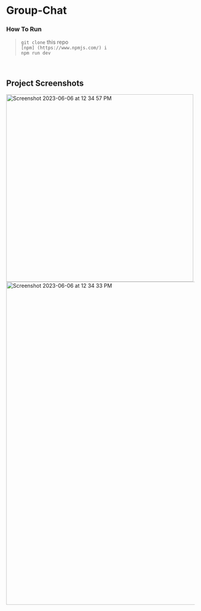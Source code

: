 # Group-Chat
### How To Run 
> `git clone` this repo <br>
> `[npm] (https://www.npmjs.com/) i` <br> 
> `npm run dev` 
<br> 

## Project Screenshots
<img width="500" alt="Screenshot 2023-06-06 at 12 34 57 PM" src="https://github.com/yannikontos/Group-Chat/assets/90143712/1f2c198a-28de-4108-85c2-7d6210377a66">
<img width="862" alt="Screenshot 2023-06-06 at 12 34 33 PM" src="https://github.com/yannikontos/Group-Chat/assets/90143712/987ad87e-44f6-4767-b3dd-ac6069bd762f">
